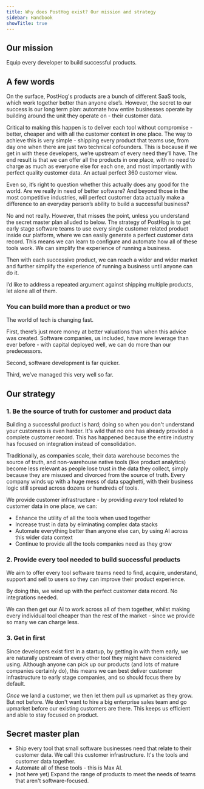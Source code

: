 ```yaml
---
title: Why does PostHog exist? Our mission and strategy
sidebar: Handbook
showTitle: true
---
```


## Our mission

Equip every developer to build successful products.

## A few words

On the surface, PostHog's products are a bunch of different SaaS tools, which work together better than anyone else’s. However, the secret to our success is our long term plan: automate how entire businesses operate by building around the unit they operate on - their customer data.

Critical to making this happen is to deliver each tool without compromise - better, cheaper and with all the customer context in one place. The way to achieve this is very simple - shipping every product that teams use, from day one when there are just two technical cofounders. This is because if we get in with these developers, we’re upstream of every need they’ll have. The end result is that we can offer all the products in one place, with no need to charge as much as everyone else for each one, and most importantly with perfect quality customer data. An actual perfect 360 customer view.

Even so, it’s right to question whether this actually does any good for the world. Are we really in need of better software? And beyond those in the most competitive industries, will perfect customer data actually make a difference to an everyday person’s ability to build a successful business?

No and not really. However, that misses the point, unless you understand the secret master plan alluded to below. The strategy of PostHog is to get early stage software teams to use every single customer related product inside our platform, where we can easily generate a perfect customer data record. This means we can learn to configure and automate how all of these tools work. We can simplify the experience of running a business.

Then with each successive product, we can reach a wider and wider market and further simplify the experience of running a business until anyone can do it.

I’d like to address a repeated argument against shipping multiple products, let alone all of them.

### You can build more than a product or two

The world of tech is changing fast.

First, there’s just more money at better valuations than when this advice was created. Software companies, us included, have more leverage than ever before - with capital deployed well, we can do more than our predecessors.

Second, software development is far quicker.

Third, we’ve managed this very well so far. 

## Our strategy

### 1. Be the source of truth for customer and product data

Building a successful product is hard; doing so when you don't understand your customers is even harder. It's wild that no one has already provided a complete customer record. This has happened because the entire industry has focused on integration instead of consolidation.

Traditionally, as companies scale, their data warehouse becomes the source of truth, and non-warehouse native tools (like product analytics) become less relevant as people lose trust in the data they collect, simply because they are misused and divorced from the source of truth. Every company winds up with a huge mess of data spaghetti, with their business logic still spread across dozens or hundreds of tools.

We provide customer infrastructure - by providing _every_ tool related to customer data in one place, we can:

- Enhance the utility of all the tools when used together
- Increase trust in data by eliminating complex data stacks
- Automate everything better than anyone else can, by using AI across this wider data context
- Continue to provide all the tools companies need as they grow

### 2. Provide every tool needed to build successful products

We aim to offer every tool software teams need to find, acquire, understand, support and sell to users so they can improve their product experience.

By doing this, we wind up with the perfect customer data record. No integrations needed.

We can then get our AI to work across all of them together, whilst making every individual tool cheaper than the rest of the market - since we provide so many we can charge less.

### 3. Get in first

Since developers exist first in a startup, by getting in with them early, we are naturally upstream of every other tool they might have considered using. Although anyone can pick up our products (and lots of mature companies certainly do), this means we can best deliver customer infrastructure to early stage companies, and so should focus there by default.

_Once_ we land a customer, we then let them pull _us_ upmarket as they grow. But not before. We don't want to hire a big enterprise sales team and go upmarket before our existing customers are there. This keeps us efficient and able to stay focused on product.

## Secret master plan

* Ship every tool that small software businesses need that relate to their customer data. We call this customer infrastructure. It's the tools and customer data together.
* Automate all of these tools - this is Max AI.
* (not here yet) Expand the range of products to meet the needs of teams that aren't software-focused.